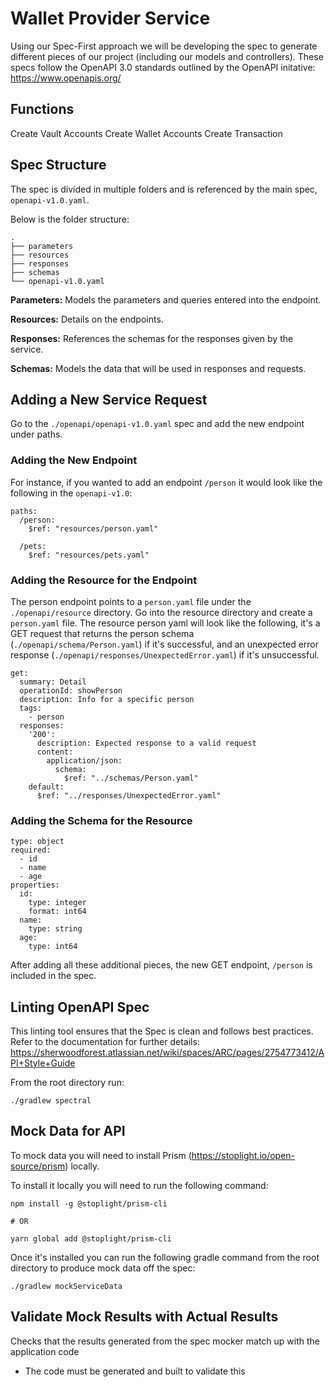 # Wallet Provider Service
Using our Spec-First approach we will be developing the spec to generate different pieces of our project (including our models and controllers). These specs follow the OpenAPI 3.0 standards outlined by the OpenAPI initative:
https://www.openapis.org/

## Functions
Create Vault Accounts
Create Wallet Accounts
Create Transaction

## Spec Structure

The spec is divided in multiple folders and is referenced by the main spec, `openapi-v1.0.yaml`.

Below is the folder structure:
```shell
.
├── parameters
├── resources
├── responses
├── schemas
└── openapi-v1.0.yaml
```
**Parameters:** Models the parameters and queries entered into the endpoint. 

**Resources:** Details on the endpoints. 

**Responses:** References the schemas for the responses given by the service. 

**Schemas:** Models the data that will be used in responses and requests. 

## Adding a New Service Request
Go to the `./openapi/openapi-v1.0.yaml` spec and add the new endpoint under paths. 

### Adding the New Endpoint
For instance, if you wanted to add an endpoint `/person` it would look like the following in the `openapi-v1.0`:

```aidl
paths:
  /person:
    $ref: "resources/person.yaml"
    
  /pets:
    $ref: "resources/pets.yaml"
```

### Adding the Resource for the Endpoint
The person endpoint points to a `person.yaml` file under the `./openapi/resource` directory. Go into the resource directory and create a `person.yaml` file.
The resource person yaml will look like the following, it's a GET request that returns the person schema (`./openapi/schema/Person.yaml`) if it's successful, and an unexpected error response (`./openapi/responses/UnexpectedError.yaml`) if it's unsuccessful. 
```aidl
get:
  summary: Detail
  operationId: showPerson
  description: Info for a specific person
  tags:
    - person
  responses:
    '200':
      description: Expected response to a valid request
      content:
        application/json:
          schema:
            $ref: "../schemas/Person.yaml"
    default:
      $ref: "../responses/UnexpectedError.yaml"

```

### Adding the Schema for the Resource
```aidl
type: object
required:
  - id
  - name
  - age
properties:
  id:
    type: integer
    format: int64
  name:
    type: string
  age:
    type: int64
```

After adding all these additional pieces, the new GET endpoint, `/person` is included in the spec. 

## Linting OpenAPI Spec
This linting tool ensures that the Spec is clean and follows best practices. Refer to the documentation for further details:
https://sherwoodforest.atlassian.net/wiki/spaces/ARC/pages/2754773412/API+Style+Guide

From the root directory run:
```shell
./gradlew spectral
```

## Mock Data for API
To mock data you will need to install Prism (https://stoplight.io/open-source/prism) locally.

To install it locally you will need to run the following command:
```aidl
npm install -g @stoplight/prism-cli

# OR

yarn global add @stoplight/prism-cli
```
Once it's installed you can run the following gradle command from the root directory to produce mock data off the spec:

```shell
./gradlew mockServiceData
```

## Validate Mock Results with Actual Results
Checks that the results generated from the spec mocker match up with the application code

- The code must be generated and built to validate this


